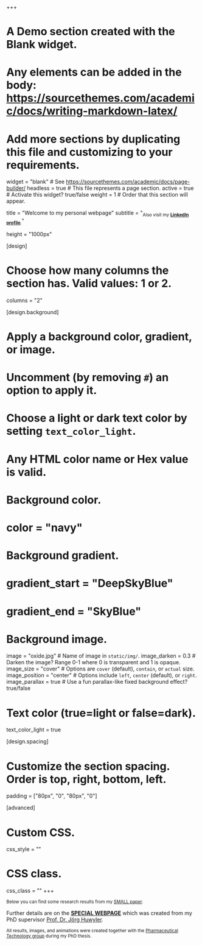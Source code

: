 +++
# A Demo section created with the Blank widget.
# Any elements can be added in the body: https://sourcethemes.com/academic/docs/writing-markdown-latex/
# Add more sections by duplicating this file and customizing to your requirements.

widget = "blank"  # See https://sourcethemes.com/academic/docs/page-builder/
headless = true  # This file represents a page section.
active = true  # Activate this widget? true/false
weight = 1  # Order that this section will appear.

title = "Welcome to my personal webpage"
subtitle = "<sub>Also visit my **[LinkedIn profile](https://ch.linkedin.com/in/emrecoerek)**.</sub>"

height = "1000px"

[design]
  # Choose how many columns the section has. Valid values: 1 or 2.
  columns = "2"

[design.background]
  # Apply a background color, gradient, or image.
  #   Uncomment (by removing `#`) an option to apply it.
  #   Choose a light or dark text color by setting `text_color_light`.
  #   Any HTML color name or Hex value is valid.

  # Background color.
  # color = "navy"
  
  # Background gradient.
  # gradient_start = "DeepSkyBlue"
  # gradient_end = "SkyBlue"
  
  # Background image.
  image = "oxide.jpg"  # Name of image in `static/img/`.
  image_darken = 0.3  # Darken the image? Range 0-1 where 0 is transparent and 1 is opaque.
  image_size = "cover"  #  Options are `cover` (default), `contain`, or `actual` size.
  image_position = "center"  # Options include `left`, `center` (default), or `right`.
  image_parallax = true  # Use a fun parallax-like fixed background effect? true/false

  # Text color (true=light or false=dark).
  text_color_light = true

[design.spacing]
  # Customize the section spacing. Order is top, right, bottom, left.
  padding = ["80px", "0", "80px", "0"]

[advanced]
 # Custom CSS. 
 css_style = ""
 
 # CSS class.
 css_class = ""
+++




<sub>Below you can find some research results from my [SMALL paper](https://doi.org/10.1002/smll.202000746).</sub>


Further details are on the **[SPECIAL WEBPAGE](http://zebrafish.pharma-te.ch/)** which was created from my PhD supervisor [Prof. Dr. Jörg Huwyler](https://pharma.unibas.ch/de/personen/joerg-huwyler-1475/).


<sub>All results, images, and animations were created together with the [Pharmaceutical Technology group](https://pharma.unibas.ch/de/research/research-groups/pharmaceutical-technology-2253/) during my PhD thesis.</sub>
